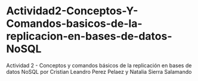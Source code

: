 # Actividad2-Conceptos-Y-Comandos-basicos-de-la-replicacion-en-bases-de-datos-NoSQL
Actividad 2 - Conceptos y comandos básicos de la replicación en bases de datos NoSQL por Cristian Leandro Perez Pelaez y Natalia Sierra Salamando
